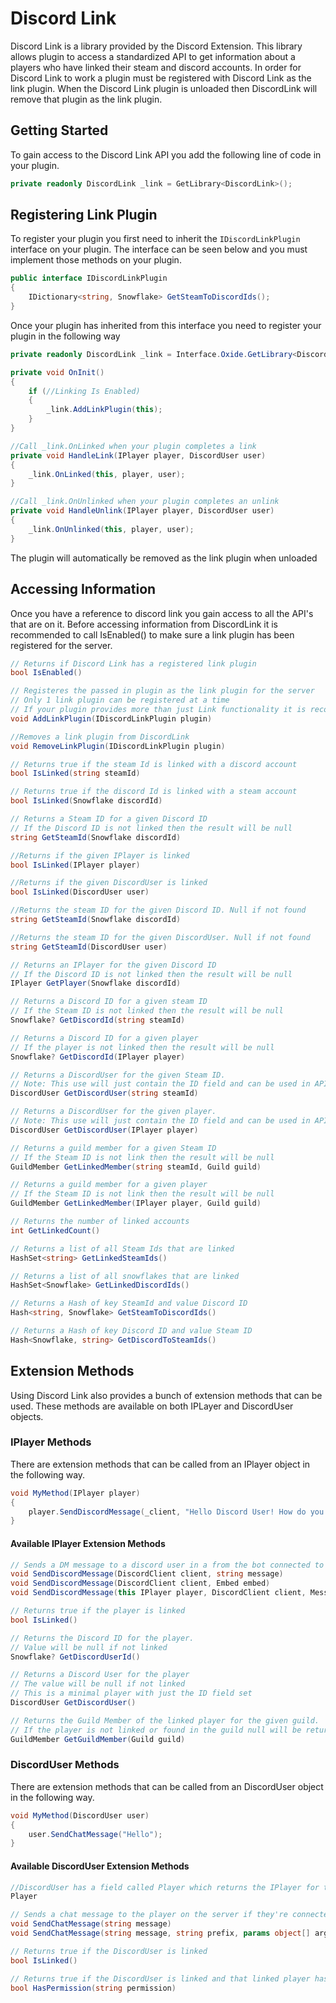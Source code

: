 # Discord Link

Discord Link is a library provided by the Discord Extension.
This library allows plugin to access a standardized API to get information about a players who have linked their steam and discord accounts.
In order for Discord Link to work a plugin must be registered with Discord Link as the link plugin.
When the Discord Link plugin is unloaded then DiscordLink will remove that plugin as the link plugin.

## Getting Started

To gain access to the Discord Link API you add the following line of code in your plugin.
```c#
private readonly DiscordLink _link = GetLibrary<DiscordLink>();
```

## Registering Link Plugin

To register your plugin you first need to inherit the `IDiscordLinkPlugin` interface on your plugin.
The interface can be seen below and you must implement those methods on your plugin.

```c#
public interface IDiscordLinkPlugin
{
    IDictionary<string, Snowflake> GetSteamToDiscordIds();
}
```

Once your plugin has inherited from this interface you need to register your plugin in the following way

```c#
private readonly DiscordLink _link = Interface.Oxide.GetLibrary<DiscordLink>();

private void OnInit()
{
    if (//Linking Is Enabled)
    {
        _link.AddLinkPlugin(this);
    }
}

//Call _link.OnLinked when your plugin completes a link
private void HandleLink(IPlayer player, DiscordUser user)
{
    _link.OnLinked(this, player, user);
}

//Call _link.OnUnlinked when your plugin completes an unlink
private void HandleUnlink(IPlayer player, DiscordUser user)
{
    _link.OnUnlinked(this, player, user);
}
```

The plugin will automatically be removed as the link plugin when unloaded

## Accessing Information

Once you have a reference to discord link you gain access to all the API's that are on it.
Before accessing information from DiscordLink it is recommended to call IsEnabled() to make sure a link plugin has been registered for the server.

```c#
// Returns if Discord Link has a registered link plugin
bool IsEnabled()

// Registeres the passed in plugin as the link plugin for the server
// Only 1 link plugin can be registered at a time
// If your plugin provides more than just Link functionality it is recommended to have a configuartion option to enable linking for your pluguin
void AddLinkPlugin(IDiscordLinkPlugin plugin)

//Removes a link plugin from DiscordLink
void RemoveLinkPlugin(IDiscordLinkPlugin plugin)

// Returns true if the steam Id is linked with a discord account
bool IsLinked(string steamId)

// Returns true if the discord Id is linked with a steam account
bool IsLinked(Snowflake discordId)

// Returns a Steam ID for a given Discord ID
// If the Discord ID is not linked then the result will be null
string GetSteamId(Snowflake discordId)

//Returns if the given IPlayer is linked
bool IsLinked(IPlayer player)

//Returns if the given DiscordUser is linked
bool IsLinked(DiscordUser user)

//Returns the steam ID for the given Discord ID. Null if not found
string GetSteamId(Snowflake discordId)

//Returns the steam ID for the given DiscordUser. Null if not found
string GetSteamId(DiscordUser user)

// Returns an IPlayer for the given Discord ID
// If the Discord ID is not linked then the result will be null
IPlayer GetPlayer(Snowflake discordId)

// Returns a Discord ID for a given steam ID
// If the Steam ID is not linked then the result will be null
Snowflake? GetDiscordId(string steamId)

// Returns a Discord ID for a given player
// If the player is not linked then the result will be null
Snowflake? GetDiscordId(IPlayer player)

// Returns a DiscordUser for the given Steam ID.
// Note: This use will just contain the ID field and can be used in API calls.
DiscordUser GetDiscordUser(string steamId)

// Returns a DiscordUser for the given player.
// Note: This use will just contain the ID field and can be used in API calls.
DiscordUser GetDiscordUser(IPlayer player)

// Returns a guild member for a given Steam ID 
// If the Steam ID is not link then the result will be null
GuildMember GetLinkedMember(string steamId, Guild guild)

// Returns a guild member for a given player
// If the Steam ID is not link then the result will be null
GuildMember GetLinkedMember(IPlayer player, Guild guild)

// Returns the number of linked accounts
int GetLinkedCount()

// Returns a list of all Steam Ids that are linked
HashSet<string> GetLinkedSteamIds()

// Returns a list of all snowflakes that are linked
HashSet<Snowflake> GetLinkedDiscordIds()

// Returns a Hash of key SteamId and value Discord ID
Hash<string, Snowflake> GetSteamToDiscordIds()

// Returns a Hash of key Discord ID and value Steam ID
Hash<Snowflake, string> GetDiscordToSteamIds()
```

## Extension Methods

Using Discord Link also provides a bunch of extension methods that can be used.
These methods are available on both IPLayer and DiscordUser objects.

### IPlayer Methods

There are extension methods that can be called from an IPlayer object in the following way.

```c#
void MyMethod(IPlayer player) 
{
    player.SendDiscordMessage(_client, "Hello Discord User! How do you do?");
}
```

#### Available IPlayer Extension Methods

```c#
// Sends a DM message to a discord user in a from the bot connected to the client 
void SendDiscordMessage(DiscordClient client, string message)
void SendDiscordMessage(DiscordClient client, Embed embed)
void SendDiscordMessage(this IPlayer player, DiscordClient client, MessageCreate message

// Returns true if the player is linked
bool IsLinked()

// Returns the Discord ID for the player.
// Value will be null if not linked
Snowflake? GetDiscordUserId()

// Returns a Discord User for the player
// The value will be null if not linked
// This is a minimal player with just the ID field set
DiscordUser GetDiscordUser()

// Returns the Guild Member of the linked player for the given guild.
// If the player is not linked or found in the guild null will be returned
GuildMember GetGuildMember(Guild guild)
```

### DiscordUser Methods

There are extension methods that can be called from an DiscordUser object in the following way.

```c#
void MyMethod(DiscordUser user) 
{
    user.SendChatMessage("Hello");
}
```

#### Available DiscordUser Extension Methods

```c#
//DiscordUser has a field called Player which returns the IPlayer for the linked Discord User.
Player

// Sends a chat message to the player on the server if they're connected
void SendChatMessage(string message)
void SendChatMessage(string message, string prefix, params object[] args)

// Returns true if the DiscordUser is linked
bool IsLinked()

// Returns true if the DiscordUser is linked and that linked player has permission
bool HasPermission(string permission)
```